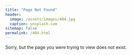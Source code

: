 ```yaml
---
title: "Page Not Found"
header:
  image: /assets/images/404.jpg
  caption: unsplash.com
sitemap: false
permalink: /404.html
---
```


Sorry, but the page you were trying to view does not exist.
